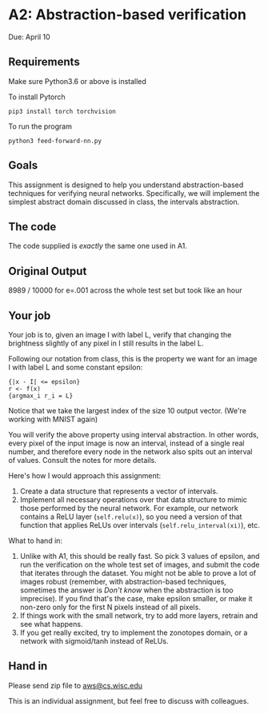 # A2: Abstraction-based verification

Due: April 10

## Requirements
Make sure Python3.6 or above is installed

To install Pytorch
```
pip3 install torch torchvision
```

To run the program
```
python3 feed-forward-nn.py
```

## Goals

This assignment is designed to help you understand abstraction-based techniques for verifying neural networks. Specifically, we will implement the simplest abstract domain discussed in class, the intervals abstraction.

## The code

The code supplied is *exactly* the same one used in A1.

## Original Output ##

8989 / 10000 for e=.001 across the whole test set but took like an hour

## Your job

Your job is to, given an image I with label L, verify that changing the brightness slightly of any pixel in I still results in the label L.

Following our notation from class, this is the property we want for an image I with label L and some constant epsilon:
```
{|x - I| <= epsilon}
r <- f(x)
{argmax_i r_i = L}
```
Notice that we take the largest index of the size 10 output vector. (We're working with MNIST again)

You will verify the above property using interval abstraction.
In other words, every pixel of the input image is now an interval, instead of a single real number, and therefore every node in the network also spits out an interval of values.
Consult the notes for more details.

Here's how I would approach this assignment:
1. Create a data structure that represents a vector of intervals.
2. Implement all necessary operations over that data structure to mimic those performed by the neural network. For example, our network contains a ReLU layer (```self.relu(x)```), so you need a version of that function that applies ReLUs over intervals (```self.relu_interval(xi)```), etc.

What to hand in:
1. Unlike with A1, this should be really fast. So pick 3 values of epsilon, and run the verification on the whole test set of images, and submit the code that iterates through the dataset. You might not be able to prove a lot of images robust (remember, with abstraction-based techniques, sometimes the answer is *Don't know* when the abstraction is too imprecise). If you find that's the case, make epsilon smaller, or make it non-zero only for the first N pixels instead of all pixels.
2. If things work with the small network, try to add more layers, retrain and see what happens.
3. If you get really excited, try to implement the zonotopes domain, or a network with sigmoid/tanh instead of ReLUs.

## Hand in
Please send zip file to aws@cs.wisc.edu

This is an individual assignment, but feel free to discuss with colleagues.
